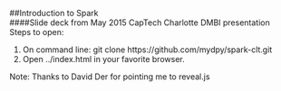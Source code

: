 ##Introduction to Spark
<br>
####Slide deck from May 2015 CapTech Charlotte DMBI presentation 
<br>
Steps to open:
<ol>
<li>On command line:
   git clone https://github.com/mydpy/spark-clt.git
<li>Open ../index.html in your favorite browser.
</ol>
Note: Thanks to David Der for pointing me to reveal.js
